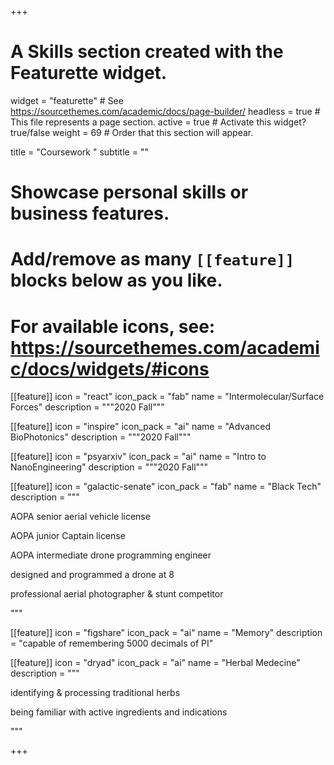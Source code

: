 +++
# A Skills section created with the Featurette widget.
widget = "featurette"  # See https://sourcethemes.com/academic/docs/page-builder/
headless = true  # This file represents a page section.
active = true  # Activate this widget? true/false
weight = 69  # Order that this section will appear.

title = "Coursework "
subtitle = ""

# Showcase personal skills or business features.
# 
# Add/remove as many `[[feature]]` blocks below as you like.
# 
# For available icons, see: https://sourcethemes.com/academic/docs/widgets/#icons
[[feature]]
  icon = "react"
  icon_pack = "fab"
  name = "Intermolecular/Surface Forces"
  description = """2020 Fall"""
  
[[feature]]
  icon = "inspire"
  icon_pack = "ai"
  name = "Advanced BioPhotonics"
  description = """2020 Fall"""
  
  [[feature]]
  icon = "psyarxiv"
  icon_pack = "ai"
  name = "Intro to NanoEngineering"
  description = """2020 Fall"""  

[[feature]]
  icon = "galactic-senate"
  icon_pack = "fab"
  name = "Black Tech"
  description = """
  
  AOPA senior aerial vehicle license
  
  AOPA junior Captain license
  
  AOPA intermediate drone programming engineer
  
  designed and programmed a drone at 8 
  
  professional aerial photographer & stunt competitor
  

  
  """
  
   [[feature]]
  icon = "figshare"
  icon_pack = "ai"
  name = "Memory"
  description = "capable of remembering 5000 decimals of PI"
  
  [[feature]]
  icon = "dryad"
  icon_pack = "ai"
  name = "Herbal Medecine"
  description = """
  
  identifying & processing traditional herbs
  
  being familiar with active ingredients and indications
  
  """ 


+++
